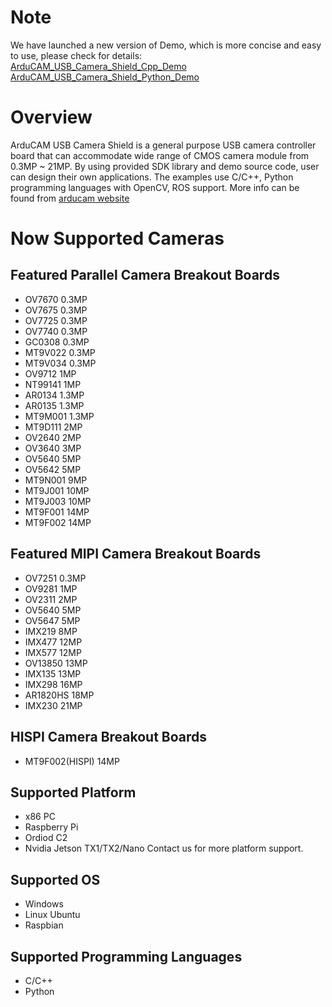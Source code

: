 # Note
We have launched a new version of Demo, which is more concise and easy to use, please check for details:  
[ArduCAM_USB_Camera_Shield_Cpp_Demo](https://github.com/ArduCAM/ArduCAM_USB_Camera_Shield_Cpp_Demo)  
[ArduCAM_USB_Camera_Shield_Python_Demo](https://github.com/ArduCAM/ArduCAM_USB_Camera_Shield_Python_Demo)  

# Overview
ArduCAM USB Camera Shield is a general purpose USB camera controller board that can accommodate wide range of CMOS camera module from 0.3MP ~ 21MP.
By using provided SDK library and demo source code, user can design their own applications.
The examples use C/C++, Python programming languages with OpenCV, ROS support.
More info can be found from [arducam website](http://www.arducam.com/arducam-usb-camera-shield-released/)

# Now Supported Cameras
## Featured Parallel Camera Breakout Boards  
- OV7670 0.3MP
- OV7675 0.3MP
- OV7725 0.3MP
- OV7740 0.3MP
- GC0308 0.3MP
- MT9V022 0.3MP
- MT9V034 0.3MP
- OV9712 1MP
- NT99141 1MP
- AR0134 1.3MP
- AR0135 1.3MP
- MT9M001 1.3MP
- MT9D111 2MP
- OV2640 2MP
- OV3640 3MP
- OV5640 5MP
- OV5642 5MP
- MT9N001 9MP
- MT9J001 10MP
- MT9J003 10MP
- MT9F001 14MP
- MT9F002 14MP

## Featured MIPI Camera Breakout Boards  
- OV7251 0.3MP
- OV9281 1MP
- OV2311 2MP
- OV5640 5MP
- OV5647 5MP
- IMX219 8MP
- IMX477 12MP
- IMX577 12MP
- OV13850 13MP	
- IMX135 13MP	
- IMX298 16MP	
- AR1820HS 18MP	
- IMX230 21MP	

## HISPI Camera Breakout Boards  
- MT9F002(HISPI) 14MP

## Supported Platform 
- x86 PC
- Raspberry Pi
- Ordiod C2
- Nvidia Jetson TX1/TX2/Nano
Contact us for more platform support.

## Supported OS 
- Windows
- Linux Ubuntu
- Raspbian

## Supported Programming Languages
- C/C++
- Python
